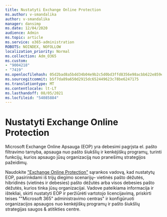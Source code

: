 ```yaml
---
title: Nustatyti Exchange Online Protection
ms.author: v-smandalika
author: v-smandalika
manager: dansimp
ms.date: 12/04/2020
audience: Admin
ms.topic: article
ms.service: o365-administration
ROBOTS: NOINDEX, NOFOLLOW
localization_priority: Normal
ms.collection: Adm_O365
ms.custom:
- "9004218"
- "7419"
ms.openlocfilehash: 05d2bad8a5bdd34b04e9b2c5d0bd3ffd8356e98acbb622e859e2464f09e6222b
ms.sourcegitcommit: b5f7da89a650d2915dc652449623c78be6247175
ms.translationtype: MT
ms.contentlocale: lt-LT
ms.lasthandoff: 08/05/2021
ms.locfileid: "54085884"
---
```

# <a name="set-up-exchange-online-protection"></a>Nustatyti Exchange Online Protection

Microsoft Exchange Online Apsauga (EOP) yra debesimi pagrįsta el. pašto filtravimo tarnyba, apsauga nuo pašto šiukšlių ir kenkėjiškų programų, turinti funkcijų, kurios apsaugo jūsų organizaciją nuo pranešimų strategijos pažeidimų.

Naudokite ["Exchange Online Protection"](https://go.microsoft.com/fwlink/?linkid=2071067) sąrankos vadovą, kad nustatytų EOP, pasirinkdami iš trijų diegimo scenarijų– vietinės pašto dėžutės, hibridinės (vietinės ir debesies) pašto dėžutės arba visos debesies pašto dėžutės, kurios tinka jūsų organizacijai. Vadove pateikiama informacija ir ištekliai, skirti nustatyti EOP ir peržiūrėti vartotojo licencijavimą, priskirti teises ""Microsoft 365" administravimo centras" ir konfigūruoti organizacijos apsaugos nuo kenkėjiškų programų ir pašto šiukšlių strategijas saugos & atitikties centre.
